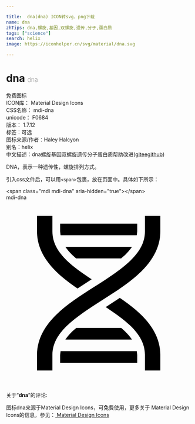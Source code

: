 ```yaml
---

title:  dna(dna) ICON转svg、png下载
name: dna
zhTips: dna,螺旋,基因,双螺旋,遗传,分子,蛋白质
tags: ["science"]
search: helix
image: https://iconhelper.cn/svg/material/dna.svg

---
```


# dna  <small style="font-size: 60%;font-weight: 100">dna</small>


<div class="detail-page">
<p>
<span><span class="badge-success badge">免费图标</span> </span>
<br/>
<span>
ICON库：
<span class="badge-secondary badge">Material Design Icons</span> 
</span>
<br/>
<span>
CSS名称：
<span class="badge-secondary badge">mdi-dna</span> 
</span>
<br/>
<span>
unicode：
<span class="badge-secondary badge">F0684</span> 
<copy-btn content='F0684' btn-title=""></copy-btn>
<copy-btn :content='String.fromCodePoint(parseInt("F0684", 16))' btn-title="复制U"></copy-btn>
</span>
<br/>
<span>
版本：
<span class="badge-secondary badge">1.7.12</span> 
</span><br/><span>标签：<span class="badge-light badge"><router-link to="/tags/science.html">可选</router-link></span></span>
<br/>
<span>图标来源/作者：<span class="badge-light badge">Haley Halcyon</span></span> 
<br/>
<span>别名：<span class="badge-light badge">helix</span></span><br/><span class="zh-detail">中文描述：<span class="badge-primary badge">dna</span><span class="badge-primary badge">螺旋</span><span class="badge-primary badge">基因</span><span class="badge-primary badge">双螺旋</span><span class="badge-primary badge">遗传</span><span class="badge-primary badge">分子</span><span class="badge-primary badge">蛋白质</span><span class="help-link"><span>帮助改进</span>(<a href="https://gitee.com/liuwave/icon-helper/edit/master/json/material/dna.json" target="_blank" rel="noopener noreferrer">gitee</a><a href="https://github.com/liuwave/icon-helper/edit/master/json/material/dna.json" target="_blank" rel="noopener noreferrer">github</a></span>)</span><br/>
</p>
</div><div class="description description alert alert-light">DNA，表示一种遗传性，螺旋排列方式。</div>
<div class="alert alert-dark">
  <i class="mdi mdi-dna mdi-48px"></i>
  <i class="mdi mdi-dna mdi-36px"></i>
  <i class="mdi mdi-dna mdi-24px"></i>
  <i class="mdi mdi-dna mdi-18px"></i>
</div>
<div>
  <p>引入css文件后，可以用<code>&lt;span&gt;</code>包裹，放在页面中。具体如下所示：    
  </p>
  <div class="alert alert-primary" style="font-size: 14px">
    &lt;span class="mdi mdi-dna" aria-hidden="true"&gt;&lt;/span&gt;
    <copy-btn content='<span class="mdi mdi-dna" aria-hidden="true"></span>'></copy-btn>
  </div>
  <div class="alert alert-secondary">
    <i class="mdi mdi-dna"
    style="font-size: 24px"
    aria-hidden="true"></i> mdi-dna
    <copy-btn content="mdi-dna" btn-title="复制图标名称"></copy-btn>
  </div>
</div>
<div id="svg" class="svg-wrap">
<svg xmlns="http://www.w3.org/2000/svg" viewBox="0 0 24 24"><path d="M4,2H6V4C6,5.44 6.68,6.61 7.88,7.78C8.74,8.61 9.89,9.41 11.09,10.2L9.26,11.39C8.27,10.72 7.31,10 6.5,9.21C5.07,7.82 4,6.1 4,4V2M18,2H20V4C20,6.1 18.93,7.82 17.5,9.21C16.09,10.59 14.29,11.73 12.54,12.84C10.79,13.96 9.09,15.05 7.88,16.22C6.68,17.39 6,18.56 6,20V22H4V20C4,17.9 5.07,16.18 6.5,14.79C7.91,13.41 9.71,12.27 11.46,11.16C13.21,10.04 14.91,8.95 16.12,7.78C17.32,6.61 18,5.44 18,4V2M14.74,12.61C15.73,13.28 16.69,14 17.5,14.79C18.93,16.18 20,17.9 20,20V22H18V20C18,18.56 17.32,17.39 16.12,16.22C15.26,15.39 14.11,14.59 12.91,13.8L14.74,12.61M7,3H17V4L16.94,4.5H7.06L7,4V3M7.68,6H16.32C16.08,6.34 15.8,6.69 15.42,7.06L14.91,7.5H9.07L8.58,7.06C8.2,6.69 7.92,6.34 7.68,6M9.09,16.5H14.93L15.42,16.94C15.8,17.31 16.08,17.66 16.32,18H7.68C7.92,17.66 8.2,17.31 8.58,16.94L9.09,16.5M7.06,19.5H16.94L17,20V21H7V20L7.06,19.5Z" /></svg>
</div>
<detail full-name='mdi-dna'></detail>
<div class="icon-detail__container">
<p>关于“<b>dna</b>”的评论:</p>
</div>
<Vssue title="关于“dna”的评论" />    
<div><p>图标dna来源于Material Design Icons，可免费使用，更多关于 Material Design Icons的信息，参见：<a target="_blank" href="https://iconhelper.cn/material.html"> Material Design Icons</a>
</p></div>
